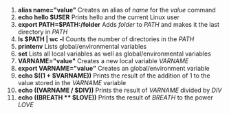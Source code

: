 1. **alias name="value"** Creates an alias of *name* for the *value* command<br>
2. **echo hello $USER** Prints hello and the current Linux user<br>
3. **export PATH=$PATH:/folder** Adds *folder* to _PATH_ and makes it the last directory in _PATH_ <br>
4. **ls $PATH | wc -l** Counts the number of directories in the _PATH_ <br>
5. **printenv** Lists global/environmental variables<br>
6. **set** Lists all local variables as well as global/environmental variables<br>
7. **VARNAME="value"** Creates a new local variable _VARNAME_ <br>
8. **export VARNAME="value"** Creates an global/environment variable<br>
9. **echo $((1 + $VARNAME))** Prints the result of the addition of 1 to the value stored in the _VARNAME_ variable<br>
10. **echo $(($VARNAME / $DIV))** Prints the result of _VARNAME_ divided by _DIV_ <br>
11. **echo $(($BREATH ** $LOVE))** Prints the result of _BREATH_ to the power _LOVE_ <br>
